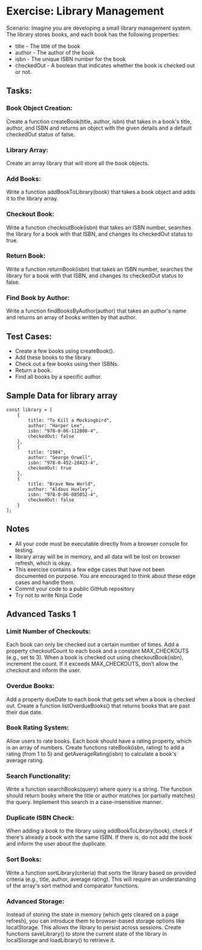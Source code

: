# Exercise: Library Management
Scenario: Imagine you are developing a small library management system. The library stores books, and each book has the following properties:

- title - The title of the book
- author - The author of the book
- isbn - The unique ISBN number for the book
- checkedOut - A boolean that indicates whether the book is checked out or not.
## Tasks:
### Book Object Creation:
Create a function createBook(title, author, isbn) that takes in a book's title, author, and ISBN and returns an object with the given details and a default checkedOut status of false.
### Library Array:
Create an array library that will store all the book objects.
### Add Books:
Write a function addBookToLibrary(book) that takes a book object and adds it to the library array.
### Checkout Book:
Write a function checkoutBook(isbn) that takes an ISBN number, searches the library for a book with that ISBN, and changes its checkedOut status to true.
### Return Book:
Write a function returnBook(isbn) that takes an ISBN number, searches the library for a book with that ISBN, and changes its checkedOut status to false.

### Find Book by Author:
Write a function findBooksByAuthor(author) that takes an author's name and returns an array of books written by that author.
## Test Cases:

- Create a few books using createBook().
- Add these books to the library.
- Check out a few books using their ISBNs.
- Return a book.
- Find all books by a specific author.

## Sample Data for library array
```
const library = [
    {
        title: "To Kill a Mockingbird",
        author: "Harper Lee",
        isbn: "978-0-06-112008-4",
        checkedOut: false
    },
    {
        title: "1984",
        author: "George Orwell",
        isbn: "978-0-452-28423-4",
        checkedOut: true
    },
    {
        title: "Brave New World",
        author: "Aldous Huxley",
        isbn: "978-0-06-085052-4",
        checkedOut: false
    }
];
```
## Notes
- All your code must be executable directly from a browser console for testing.
- library array will be in memory, and all data will be lost on browser refresh, which is okay.
- This exercise contains a few edge cases that have not been documented on purpose. You are encouraged to think about these edge cases and handle them.
- Commit your code to a public GitHub repository
- Try not to write Ninja Code


## Advanced Tasks 1
### Limit Number of Checkouts:
Each book can only be checked out a certain number of times. Add a property checkoutCount to each book and a constant MAX_CHECKOUTS (e.g., set to 3). When a book is checked out using checkoutBook(isbn), increment the count. If it exceeds MAX_CHECKOUTS, don’t allow the checkout and inform the user.
### Overdue Books:
Add a property dueDate to each book that gets set when a book is checked out. Create a function listOverdueBooks() that returns books that are past their due date.
### Book Rating System:
Allow users to rate books. Each book should have a rating property, which is an array of numbers. Create functions rateBook(isbn, rating) to add a rating (from 1 to 5) and getAverageRating(isbn) to calculate a book's average rating.
### Search Functionality:
Write a function searchBooks(query) where query is a string. The function should return books where the title or author matches (or partially matches) the query. Implement this search in a case-insensitive manner.
### Duplicate ISBN Check:
When adding a book to the library using addBookToLibrary(book), check if there's already a book with the same ISBN. If there is, do not add the book and inform the user about the duplicate.
### Sort Books:
Write a function sortLibrary(criteria) that sorts the library based on provided criteria (e.g., title, author, average rating). This will require an understanding of the array's sort method and comparator functions.
### Advanced Storage:
Instead of storing the state in memory (which gets cleared on a page refresh), you can introduce them to browser-based storage options like localStorage. This allows the library to persist across sessions. Create functions saveLibrary() to store the current state of the library in localStorage and loadLibrary() to retrieve it.
